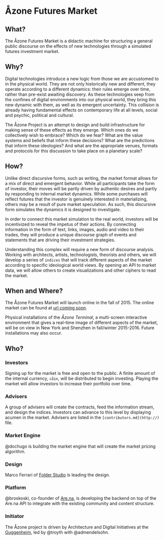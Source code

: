 # Åzone Futures Market

## What?
The Åzone Futures Market is a didactic machine for structuring a general public discourse on the effects of new technologies through a simulated futures investment market.

## Why?
Digital technologies introduce a new logic from those we are accustomed to in the physical world. They are not only historically new and different, they operate according to a different dynamics: their rules emerge over time, rather than pre-exist awaiting discovery. As these technologies seep from the confines of digital environments into our physical world, they bring this new dynamic with them, as well as its emergent uncertainty. This collision is already having fundamental effects on contemporary life at all levels, social and psychic, political and cultural.

The Åzone Project is an attempt to design and build infrastructure for making sense of these effects as they emerge. Which ones do we collectively wish to embrace? Which do we fear? What are the value systems and beliefs that inform these decisions? What are the predictions that inform these ideologies? And what are the appropriate venues, formats and protocols for this discussion to take place on a planetary scale?

## How?
Unlike direct discursive forms, such as writing, the market format allows for a mix of direct and emergent behavior. While all participants take the form of investor, their moves will be partly driven by authentic desires and partly by responding to internal market dynamics. While some purchases will reflect futures that the investor is genuinely interested in materializing, others may be a result of pure market speculation. As such, this discursive form simulates the dynamics it is designed to investigate.

In order to connect this market simulation to the real world, investors will be incentivized to reveal the impetus of their actions. By connecting information in the form of text, links, images, audio and video to their trades, they will produce a unique discourse graph of events and statements that are driving their investment strategies.

Understanding this complex will require a new form of discourse analysis. Working with architects, artists, technologists, theorists and others, we will develop a series of `indices` that will track different aspects of the market according to specific ideological world views. By opening an API to market data, we will allow others to create visualizations and other ciphers to read the market.

## When and Where?
The Åzone Futures Market will launch online in the fall of 2015. The online market can be found at [url coming soon](http://).

Physical installations of the _Åzone Terminal_, a multi-screen interactive environment that gives a real-time image of different aspects of the market, will be on view in New York and Shenzhen in fall/winter 2015-2016. Future installations may also occur.

## Who?
### Investors
Signing up for the market is free and open to the public. A finite amount of the internal currency, `cåin`, will be distributed to begin investing. Playing the market will allow investors to increase their portfolio over time.

### Advisers
A group of advisers will create the contracts, feed the information stream, and design the indices. Investors can advance to this level by displaying acumen in the market. Advisers are listed in the `[contributors.md](http://)` file.

### Market Engine
@dochugo is building the market engine that will create the market pricing algorithm.

### Design
Marco Ferrari of [Folder Studio](studiofolder.it) is leading the design.

### Platform
@broskoski, co-founder of [Are.na](https://www.are.na), is developing the backend on top of the Are.na API to integrate with the existing community and content structure.

### Initiator
The Åzone project is driven by Architecture and Digital Initiatives at the [Guggenheim](http://www.guggenheim.org), led by @troyth with @admendelsohn.
